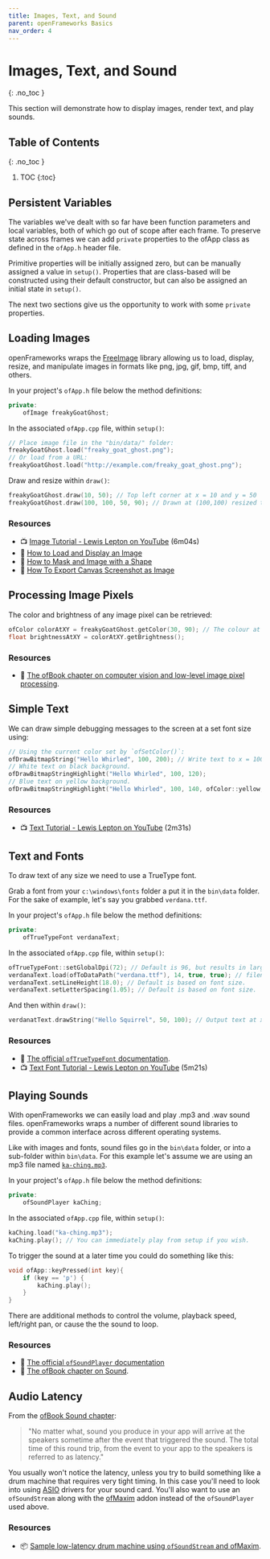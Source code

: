 ```yaml
---
title: Images, Text, and Sound
parent: openFrameworks Basics
nav_order: 4
---
```


<!-- prettier-ignore-start -->

# Images, Text, and Sound 
{: .no_toc }

This section will demonstrate how to display images, render text, and play sounds.

## Table of Contents
{: .no_toc }

1. TOC
{:toc}

<!-- prettier-ignore-end -->

## Persistent Variables

The variables we've dealt with so far have been function parameters and local variables, both of which go out of scope after each frame. To preserve state across frames we can add `private` properties to the ofApp class as defined in the `ofApp.h` header file.

Primitive properties will be initially assigned zero, but can be manually assigned a value in `setup()`. Properties that are class-based will be constructed using their default constructor, but can also be assigned an initial state in `setup()`.

The next two sections give us the opportunity to work with some `private` properties.

## Loading Images

openFrameworks wraps the [FreeImage](https://freeimage.sourceforge.io/) library allowing us to load, display, resize, and manipulate images in formats like png, jpg, gif, bmp, tiff, and others.

In your project's `ofApp.h` file below the method definitions:

```cpp
private:
    ofImage freakyGoatGhost;
```

In the associated `ofApp.cpp` file, within `setup()`:

```cpp
// Place image file in the "bin/data/" folder:
freakyGoatGhost.load("freaky_goat_ghost.png");
// Or load from a URL:
freakyGoatGhost.load("http://example.com/freaky_goat_ghost.png");
```

Draw and resize within `draw()`:

```cpp
freakyGoatGhost.draw(10, 50); // Top left corner at x = 10 and y = 50
freakyGoatGhost.draw(100, 100, 50, 90); // Drawn at (100,100) resized to 50 width and 90 heights.
```

### Resources

- 📺 [Image Tutorial - Lewis Lepton on YouTube](https://www.youtube.com/watch?v=OLLtdyJC_Zs&list=PL4neAtv21WOlqpDzGqbGM_WN2hc5ZaVv7&index=8) (6m04s)
- 🔰 [How to Load and Display an Image](https://openframeworks.cc/learning/02_graphics/how_to_load_and_display_an_image/)
- 🔰 [How to Mask and Image with a Shape](https://openframeworks.cc/learning/02_graphics/how_to_maskanimagewithashape/)
- 🔰 [How To Export Canvas Screenshot as Image](https://openframeworks.cc/learning/01_basics/how_to_save_a_file/)

## Processing Image Pixels

The color and brightness of any image pixel can be retrieved:

```cpp
ofColor colorAtXY = freakyGoatGhost.getColor(30, 90); // The colour at x = 30 and y = 90
float brightnessAtXY = colorAtXY.getBrightness();
```

### Resources

- 📘 [The ofBook chapter on computer vision and low-level image pixel processing](https://openframeworks.cc/ofBook/chapters/image_processing_computer_vision.html).

## Simple Text

We can draw simple debugging messages to the screen at a set font size using:

```cpp
// Using the current color set by `ofSetColor()`:
ofDrawBitmapString("Hello Whirled", 100, 200); // Write text to x = 100, y = 200.
// White text on black background.
ofDrawBitmapStringHighlight("Hello Whirled", 100, 120);
// Blue text on yellow background.
ofDrawBitmapStringHighlight("Hello Whirled", 100, 140, ofColor::yellow, ofColor::blue);
```

### Resources

- 📺 [Text Tutorial - Lewis Lepton on YouTube](https://www.youtube.com/watch?v=0grroKrKI1I&list=PL4neAtv21WOlqpDzGqbGM_WN2hc5ZaVv7&index=9) (2m31s)

## Text and Fonts

To draw text of any size we need to use a TrueType font.

Grab a font from your `c:\windows\fonts` folder a put it in the `bin\data` folder. For the sake of example, let's say you grabbed `verdana.ttf`.

In your project's `ofApp.h` file below the method definitions:

```cpp
private:
    ofTrueTypeFont verdanaText;
```

In the associated `ofApp.cpp` file, within `setup()`:

```cpp
ofTrueTypeFont::setGlobalDpi(72); // Default is 96, but results in larger than normal pt size.
verdanaText.load(ofToDataPath("verdana.ttf"), 14, true, true); // filename via ofToDataPath, point size, antialiased?, full char-set?
verdanaText.setLineHeight(18.0); // Default is based on font size.
verdanaText.setLetterSpacing(1.05); // Default is based on font size.
```

And then within `draw()`:

```cpp
verdanatText.drawString("Hello Squirrel", 50, 100); // Output text at x = 50, y = 100
```

### Resources

- 📜 [The official `ofTrueTypeFont` documentation](https://openframeworks.cc/documentation/graphics/ofTrueTypeFont/).
- 📺 [Text Font Tutorial - Lewis Lepton on YouTube](https://www.youtube.com/watch?v=6pecyHuP75Q&list=PL4neAtv21WOlqpDzGqbGM_WN2hc5ZaVv7&index=10) (5m21s)

## Playing Sounds

With openFrameworks we can easily load and play .mp3 and .wav sound files. openFrameworks wraps a number of different sound libraries to provide a common interface across different operating systems.

Like with images and fonts, sound files go in the `bin\data` folder, or into a sub-folder within `bin\data`. For this example let's assume we are using an mp3 file named [`ka-ching.mp3`](ka-ching.mp3).

In your project's `ofApp.h` file below the method definitions:

```cpp
private:
    ofSoundPlayer kaChing;
```

In the associated `ofApp.cpp` file, within `setup()`:

```cpp
kaChing.load("ka-ching.mp3");
kaChing.play(); // You can immediately play from setup if you wish.
```

To trigger the sound at a later time you could do something like this:

```cpp
void ofApp::keyPressed(int key){
    if (key == 'p') {
        kaChing.play();
    }
}
```

There are additional methods to control the volume, playback speed, left/right pan, or cause the the sound to loop.

### Resources

- 📜 [The official `ofSoundPlayer` documentation](https://openframeworks.cc/documentation/sound/ofSoundPlayer/)
- 📘 [The ofBook chapter on Sound](https://openframeworks.cc/ofBook/chapters/sound.html).

## Audio Latency

From the [ofBook Sound chapter](https://openframeworks.cc/ofBook/chapters/sound.html#latency):

> "No matter what, sound you produce in your app will arrive at the speakers sometime after the event that triggered the sound. The total time of this round trip, from the event to your app to the speakers is referred to as latency."

You usually won't notice the latency, unless you try to build something like a drum machine that requires very tight timing. In this case you'll need to look into using [ASIO](https://en.wikipedia.org/wiki/Audio_Stream_Input/Output) drivers for your sound card. You'll also want to use an `ofSoundStream` along with the [ofMaxim](https://github.com/micknoise/Maximilian) addon instead of the `ofSoundPlayer` used above.

### Resources

- 📦 [Sample low-latency drum machine using `ofSoundStream` and ofMaxim](https://github.com/stungeye/openFrameworks-Drum-Machine).

